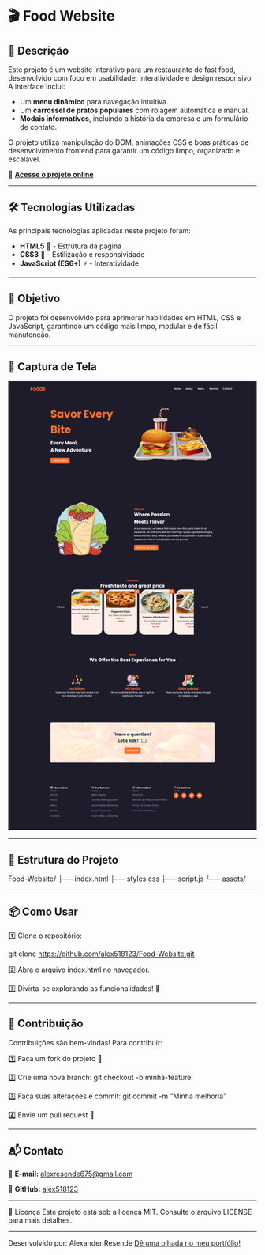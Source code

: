# 🎬 Food Website

## 📌 Descrição

Este projeto é um website interativo para um restaurante de fast food, desenvolvido com foco em usabilidade, interatividade e design responsivo. A interface inclui:

- Um **menu dinâmico** para navegação intuitiva.
- Um **carrossel de pratos populares** com rolagem automática e manual.
- **Modais informativos**, incluindo a história da empresa e um formulário de contato.

O projeto utiliza manipulação do DOM, animações CSS e boas práticas de desenvolvimento frontend para garantir um código limpo, organizado e escalável.

🔗 **[Acesse o projeto online](https://alex518123.github.io/Food-Website)**

---

## 🛠️ Tecnologias Utilizadas

As principais tecnologias aplicadas neste projeto foram:

- **HTML5** 📄 - Estrutura da página
- **CSS3** 🎨 - Estilização e responsividade
- **JavaScript (ES6+)** ⚡ - Interatividade

---

## 🎯 Objetivo

O projeto foi desenvolvido para aprimorar habilidades em HTML, CSS e JavaScript, garantindo um código mais limpo, modular e de fácil manutenção.

---

## 📸 Captura de Tela

![Preview do projeto](.github/preview.png)

---

## 📂 Estrutura do Projeto

Food-Website/ ├── index.html ├── styles.css ├── script.js └── assets/

---

## 📦 Como Usar  
1️⃣ Clone o repositório:  

git clone https://github.com/alex518123/Food-Website.git

2️⃣ Abra o arquivo index.html no navegador.

3️⃣ Divirta-se explorando as funcionalidades! 🚀

---

## 🤝 Contribuição

Contribuições são bem-vindas! Para contribuir:

1️⃣ Faça um fork do projeto 🍴

2️⃣ Crie uma nova branch: git checkout -b minha-feature

3️⃣ Faça suas alterações e commit: git commit -m "Minha melhoria"

4️⃣ Envie um pull request 📩

---

## 📬 Contato

📧 **E-mail:** alexresende675@gmail.com

🐙 **GitHub:** [alex518123](https://github.com/alex518123)

---

📝 Licença
Este projeto está sob a licença MIT. Consulte o arquivo LICENSE para mais detalhes.

---

Desenvolvido por: Alexander Resende [Dê uma olhada no meu portfólio!]()
